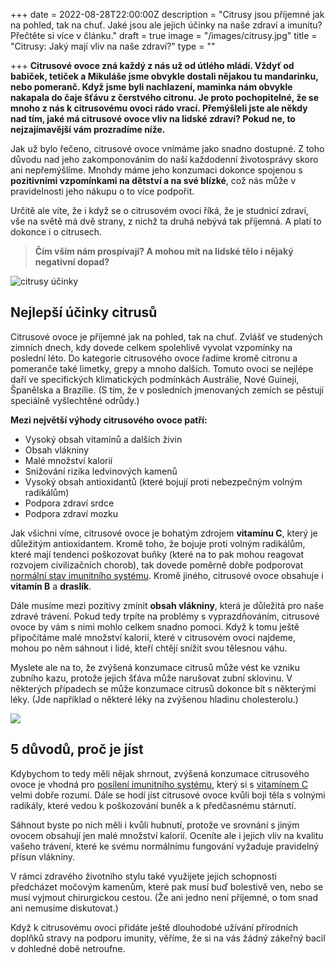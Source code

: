 +++
date = 2022-08-28T22:00:00Z
description = "Citrusy jsou příjemné jak na pohled, tak na chuť. Jaké jsou ale jejich účinky na naše zdraví a imunitu? Přečtěte si více v článku."
draft = true
image = "/images/citrusy.jpg"
title = "Citrusy: Jaký mají vliv na naše zdraví?"
type = ""

+++
**Citrusové ovoce zná každý z nás už od útlého mládí. Vždyť od babiček, tetiček a Mikuláše jsme obvykle dostali nějakou tu mandarinku, nebo pomeranč. Když jsme byli nachlazení, maminka nám obvykle nakapala do čaje šťávu z čerstvého citronu. Je proto pochopitelné, že se mnoho z nás k citrusovému ovoci rádo vrací. Přemýšleli jste ale někdy nad tím, jaké má citrusové ovoce vliv na lidské zdraví? Pokud ne, to nejzajímavější vám prozradíme níže.**

Jak už bylo řečeno, citrusové ovoce vnímáme jako snadno dostupné. Z toho důvodu nad jeho zakomponováním do naší každodenní životosprávy skoro ani nepřemýšlíme. Mnohdy máme jeho konzumaci dokonce spojenou s **pozitivními vzpomínkami na dětství a na své blízké**, což nás může v pravidelnosti jeho nákupu o to více podpořit.

Určitě ale víte, že i když se o citrusovém ovoci říká, že je studnicí zdraví, vše na světě má dvě strany, z nichž ta druhá nebývá tak příjemná. A platí to dokonce i o citrusech.

> **Čím vším nám prospívají? A mohou mít na lidské tělo i nějaký negativní dopad?**

![citrusy účinky](/images/citrusy-ucinky.jpg)

## Nejlepší účinky citrusů

Citrusové ovoce je příjemné jak na pohled, tak na chuť. Zvlášť ve studených zimních dnech, kdy dovede celkem spolehlivě vyvolat vzpomínky na poslední léto. Do kategorie citrusového ovoce řadíme kromě citronu a pomeranče také limetky, grepy a mnoho dalších. Tomuto ovoci se nejlépe daří ve specifických klimatických podmínkách Austrálie, Nové Guineji, Španělska a Brazílie. (S tím, že v posledních jmenovaných zemích se pěstují speciálně vyšlechtěné odrůdy.)

**Mezi největší výhody citrusového ovoce patří:**

* Vysoký obsah vitamínů a dalších živin
* Obsah vlákniny
* Malé množství kalorií
* Snižování rizika ledvinových kamenů
* Vysoký obsah antioxidantů (které bojují proti nebezpečným volným radikálům)
* Podpora zdraví srdce
* Podpora zdraví mozku

Jak všichni víme, citrusové ovoce je bohatým zdrojem **vitamínu C**, který je důležitým antioxidantem. Kromě toho, že bojuje proti volným radikálům, které mají tendenci poškozovat buňky (které na to pak mohou reagovat rozvojem civilizačních chorob), tak dovede poměrně dobře podporovat [normální stav imunitního systému](https://www.oslabenaimunita.cz/imunitni-system-vite-jak-funguje/). Kromě jiného, citrusové ovoce obsahuje i **vitamín B** a **draslík**.

Dále musíme mezi pozitivy zmínit **obsah vlákniny**, která je důležitá pro naše zdravé trávení. Pokud tedy trpíte na problémy s vyprazdňováním, citrusové ovoce by vám s nimi mohlo celkem snadno pomoci. Když k tomu ještě připočítáme malé množství kalorií, které v citrusovém ovoci najdeme, mohou po něm sáhnout i lidé, kteří chtějí snížit svou tělesnou váhu.

Myslete ale na to, že zvýšená konzumace citrusů může vést ke vzniku zubního kazu, protože jejich šťáva může narušovat zubní sklovinu. V některých případech se může konzumace citrusů dokonce bít s některými léky. (Jde například o některé léky na zvýšenou hladinu cholesterolu.)

![](/images/duvody-proc-jist-citrusy.jpg)

## 5 důvodů, proč je jíst

Kdybychom to tedy měli nějak shrnout, zvýšená konzumace citrusového ovoce je vhodná pro [posílení imunitního systému](https://www.oslabenaimunita.cz/5-ucinnych-tipu-na-posileni-imunity/), který si s [vitamínem C](https://www.oslabenaimunita.cz/blog/vitamin-c-pro-zdravou-imunitu/) velmi dobře rozumí. Dále se hodí jíst citrusové ovoce kvůli boji těla s volnými radikály, které vedou k poškozování buněk a k předčasnému stárnutí.

Sáhnout byste po nich měli i kvůli hubnutí, protože ve srovnání s jiným ovocem obsahují jen malé množství kalorií. Oceníte ale i jejich vliv na kvalitu vašeho trávení, které ke svému normálnímu fungování vyžaduje pravidelný přísun vlákniny.

V rámci zdravého životního stylu také využijete jejich schopnosti předcházet močovým kamenům, které pak musí buď bolestivě ven, nebo se musí vyjmout chirurgickou cestou. (Že ani jedno není příjemné, o tom snad ani nemusíme diskutovat.)

Když k citrusovému ovoci přidáte ještě dlouhodobé užívání přírodních doplňků stravy na podporu imunity, věříme, že si na vás žádný zákeřný bacil v dohledné době netroufne.